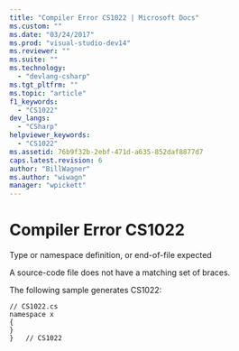 ```yaml
---
title: "Compiler Error CS1022 | Microsoft Docs"
ms.custom: ""
ms.date: "03/24/2017"
ms.prod: "visual-studio-dev14"
ms.reviewer: ""
ms.suite: ""
ms.technology: 
  - "devlang-csharp"
ms.tgt_pltfrm: ""
ms.topic: "article"
f1_keywords: 
  - "CS1022"
dev_langs: 
  - "CSharp"
helpviewer_keywords: 
  - "CS1022"
ms.assetid: 76b9f32b-2ebf-471d-a635-852daf8877d7
caps.latest.revision: 6
author: "BillWagner"
ms.author: "wiwagn"
manager: "wpickett"
---
```

# Compiler Error CS1022
Type or namespace definition, or end-of-file expected  
  
 A source-code file does not have a matching set of braces.  
  
 The following sample generates CS1022:  
  
```  
// CS1022.cs  
namespace x  
{  
}  
}   // CS1022  
```